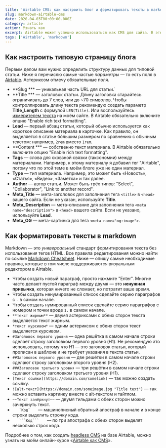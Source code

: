 ```yaml
---
title: 'Airtable CMS: как настроить блог и форматировать тексты в markdown'
slug: markdown-airtable-cms
date: 2020-04-03T00:00:00.000Z
category: article
action: Узнать как
excerpt: Airtable может успешно использоваться как CMS для сайта. В этой статье — о том, как создать типовую страницу блога и как форматировать тексты в markdown.
tags: ['Airtable', 'markdown']
---
```


## Как настроить типовую страницу блога

Первым делом вам нужно определить структуру данных для типовой статьи. Ниже я перечислю самые частые *параметры* — то есть поля в [Airtable](/airtable/). Астериксом отмечу обязательные поля.
- **Slug *** — уникальная часть URL для статьи.`
- **Title *** — заголовок статьи. Длину заголовка старайтесь ограничивать до 7 слов, или до ~70 символов. Чтобы контроллировать длину текста рекомендую создать параметр **Title_Length** с формулой `LEN(Title)`. Или воспользуйтесь [измерителем текста](/tools/text-length) на моём сайте. В Airtable обязательно включите опцию "Enable rich text formatting".
- **Lead** — первый абзац статьи, который обычно используется как короткое описание материала в карточке. Как правило, он выделяется в статье бóльшим размером по сравнению с обычным текстом: например, `2rem` вместо `1rem`.
- **Content *** — собственно текст материала. В Airtable обязательно включите опцию "Enable rich text formatting".
- **Tags** — слова для сковзной связки (таксономии) между материалами. Например, к этому материалу я добавил тег "Airtable", потому что по этой теме в моём блоге уже не один материал.
- **Type** — тип материала. Например, это может быть «Новость», «Статья», «Видео», «Заметка» и так далее.
- **Author** — автор статьи. Может быть трёх типов: "Select", "Collaborator", "Link to another record".
- **Meta_Title** — мета-заголовок для заполнения тега `<title>` в `<head>` вашего сайта. Если не указан, используйте **Title**.
- **Meta_Description** — мета-описание для заполнения тега `<meta name="description">` в `<head>` вашего сайта. Если не указано, используйте **Lead**.
- **Meta_OG** — мета-картинка для тега `<meta name="og:image">`.

## Как форматировать тексты в markdown

Markdown — это *универсальный* стандарт формитирования текста без использования тегов HTML. Все правила редактирования можно найти по ссылке [Markdown Cheatsheet](https://github.com/adam-p/markdown-here/wiki/Markdown-Cheatsheet). Ниже — опишу самые необходимые правила, которые в том числе поддерживаются визуальным редактором в Airtable.

- Чтобы создать новый параграф, просто нажмите "Enter". Многие часто делают пустой параграф между двумя — это **ненужная привычка**, которая ничего не сломает, но потратит ваше время.
- Чтобы создать ненумированный список сделайте серию параграфов с `-` в самом начале.
- Чтобы создать нумированный список сделайте серию параграфов с номером и точки вроде `1.` в самом начале.
- `**текст жирным**` — двумя астериксами с обеих сторон текста выделяется текст жирным.
- `*текст курсивом*` — одним астериксом с обеих сторон текст выделяется курсивом.
- `#Заголовок первого уровня` — одна решётка в самом начале строки сделает строку заголовком первого уровня (H1). Не рекомендую это использовать, потому что H1 — это заголовок статьи, который прописан в шаблоне и не требует указания в текста статьи.
- `##Заголовок первого уровня` — две решётки в самом начале строки сделают строку заголовком второго уровня (H2).
- `###Заголовок третьего уровня` — три решётки в самом начале строки сделают строку заголовком третьего уровня (H1).
- `[Текст ссылки](https://domain.com/somelink)` — так можно создать ссылку.
- `![alt-текст](https://domain.com/someimage.jpg "Title text")` — так можно вставить картинку вместе с alt-текстом и тайтлом.
- `~~Текст зачёркнут~~` — двумя тильдами с обеих сторон можно зачеркнуть текст.
- ```    `Код`    ``` — машинописный обратный апостраф в начале и в конце строки выделить строчку кода.
- `    ```Код```    ` — по три апострафа с обеих сторон выделят несколько строк кода.

Подробнее о том, как создать [headless CMS](/blog/headless-cms/) на базе Airtable, можно узнать на моём онлайн-курсе «[Airtable как CMS](/courses/airtable-cms/)».
